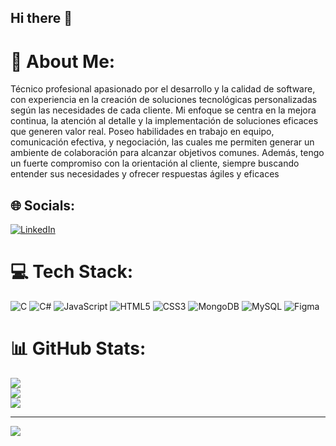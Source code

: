 ## Hi there 👋

# 💫 About Me:
Técnico profesional apasionado por el desarrollo y la calidad de software, con experiencia en la creación de soluciones tecnológicas personalizadas según las necesidades de cada cliente. Mi enfoque se centra en la mejora continua, la atención al detalle y la implementación de soluciones eficaces que generen valor real. Poseo habilidades en trabajo en equipo, comunicación efectiva, y negociación, las cuales me permiten generar un ambiente de colaboración para alcanzar objetivos comunes. Además, tengo un fuerte compromiso con la orientación al cliente, siempre buscando entender sus necesidades y ofrecer respuestas ágiles y eficaces


## 🌐 Socials:
[![LinkedIn](https://img.shields.io/badge/LinkedIn-%230077B5.svg?logo=linkedin&logoColor=white)](https://linkedin.com/in/conrado-gomez) 

# 💻 Tech Stack:
![C](https://img.shields.io/badge/c-%2300599C.svg?style=flat&logo=c&logoColor=white) ![C#](https://img.shields.io/badge/c%23-%23239120.svg?style=flat&logo=csharp&logoColor=white) ![JavaScript](https://img.shields.io/badge/javascript-%23323330.svg?style=flat&logo=javascript&logoColor=%23F7DF1E) ![HTML5](https://img.shields.io/badge/html5-%23E34F26.svg?style=flat&logo=html5&logoColor=white) ![CSS3](https://img.shields.io/badge/css3-%231572B6.svg?style=flat&logo=css3&logoColor=white) ![MongoDB](https://img.shields.io/badge/MongoDB-%234ea94b.svg?style=flat&logo=mongodb&logoColor=white) ![MySQL](https://img.shields.io/badge/mysql-4479A1.svg?style=flat&logo=mysql&logoColor=white) ![Figma](https://img.shields.io/badge/figma-%23F24E1E.svg?style=flat&logo=figma&logoColor=white)
# 📊 GitHub Stats:
![](https://github-readme-stats.vercel.app/api?username=OOMrConrado&theme=dark&hide_border=false&include_all_commits=false&count_private=false)<br/>
![](https://github-readme-streak-stats.herokuapp.com/?user=OOMrConrado&theme=dark&hide_border=false)<br/>
![](https://github-readme-stats.vercel.app/api/top-langs/?username=OOMrConrado&theme=dark&hide_border=false&include_all_commits=false&count_private=false&layout=compact)

---
[![](https://visitcount.itsvg.in/api?id=OOMrConrado&icon=5&color=10)](https://visitcount.itsvg.in)

<!-- Proudly created with GPRM ( https://gprm.itsvg.in ) -->
